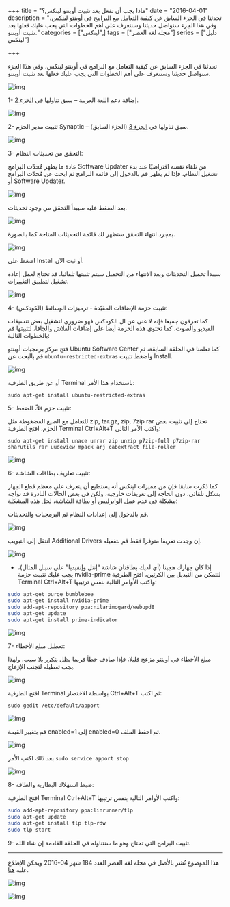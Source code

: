 +++
title = "ماذا يجب أن تفعل بعد تثبيت أوبنتو لينكس؟"
date = "2016-04-01"
description = "تحدثنا في الجزء السابق عن كيفية التعامل مع البرامج في أوبنتو لينكس، وفي هذا الجزء سنواصل حديثنا وسنتعرف على أهم الخطوات التي يجب عليك فعلها بعد تثبيت أوبنتو."
categories = ["لينكس",]
tags = ["مجلة لغة العصر"]
series = ["دليل لينكس"]

+++

تحدثنا في الجزء السابق عن كيفية التعامل مع البرامج في أوبنتو لينكس، وفي هذا الجزء سنواصل حديثنا وسنتعرف على أهم الخطوات التي يجب عليك فعلها بعد تثبيت أوبنتو.

![img](thumbnail-0.jpg)
 

1- إضافة دعم اللغة العربية – سبق تناولها في [الجزء 2](/ar/posts/linux-guide-02-arabic-support/).

![img](images/1.png)

2- تثبيت مدير الحزم Synaptic – سبق تناولها في [الجزء 3](/ar/posts/linux-guide-03-dealing-with-programs/) (الجزء السابق).

![img](images/2.png)

3- التحقق من تحديثات النظام:

عادة ما يظهر مُحدّث البرامج Software Updater من تلقاء نفسه افتراضيًا عند بدء تشغيل النظام، فإذا لم يظهر قم بالدخول إلى قائمة البرامج ثم ابحث عن مُحدّث البرامج أو Software Updater.

![img](images/3.jpg)

بعد الضغط عليه سيبدأ التحقق من وجود تحديثات.

![img](images/4.png)

بمجرد انتهاء التحقق ستظهر لك قائمة التحديثات المتاحة كما بالصورة.

![img](images/5.jpg)

اضغط على Install أو ثبت الآن.

سيبدأ تحميل التحديثات وبعد الانتهاء من التحميل سيتم تثبيتها تلقائيا، قد تحتاج لعمل إعادة تشغيل لتطبيق التغييرات.

![img](images/6.png)

4- تثبيت حزمة الإضافات المقيّدة - ترميزات الوسائط (الكودكس):

كما تعرفون جميعا فإنه لا غنى عن ال الكودكس فهو ضروري لتشغيل بعض تنسيقات الفيديو والصوت، كما تحتوي هذه الحزمة أيضا على إضافات الفلاش والجافا، لتثبيتها قم بالخطوات التالية:

فتح مركز برمجيات أوبنتو Ubuntu Software Center كما تعلمنا في الحلقة السابقة، ثم قم بالبحث عن `ubuntu-restricted-extras` واضغط تثبيت Install.

![img](images/7.png)

أو عن طريق الطرفية Terminal باستخدام هذا الأمر:

`sudo apt-get install ubuntu-restricted-extras`

5- تثبيت حزم فكّ الضغط:

للتعامل مع الصيغ المضغوطة مثل zip, tar.gz, zip, 7zip rar تحتاج إلى تثبيت بعض الحزم، افتح الطرفية Terminal Ctrl+Alt+T واكتب الأمر التالي:

`sudo apt-get install unace unrar zip unzip p7zip-full p7zip-rar sharutils rar uudeview mpack arj cabextract file-roller`

![img](images/8.png)

6- تثبيت تعاريف بطاقات الشاشة:

كما ذكرت سابقا فإن من مميزات لينكس أنه يستطيع أن يتعرف على معظم قطع الجهاز بشكل تلقائي، دون الحاجة إلى تعريفات خارجية، ولكن في بعض الحالات النادرة قد تواجه مشكلة في عدم عمل الوايرليس أو بطاقة الشاشة، لحل هذه المشكلة:

قم بالدخول إلى إعدادات النظام ثم البرمجيات والتحديثات.

![img](images/9.png)

 انتقل إلى التبويب Additional Drivers إن وجدت تعريفا متوفرا فقط قم بتفعيله.

![img](images/10.png)

- إذا كان جهازك هجينا (أي لديك بطاقتان شاشة “إنتل وإنفيديا” على سيبل المثال)، يجب عليك تثبيت حزمة nvidia-prime لتتمكن من التبديل بين الكرتين، افتح الطرفية Terminal Ctrl+Alt+T واكتب الأوامر التالية بنفس ترتيبها:

```bash
sudo apt-get purge bumblebee
sudo apt-get install nvidia-prime
sudo add-apt-repository ppa:nilarimogard/webupd8
sudo apt-get update
sudo apt-get install prime-indicator
```

![img](images/11.png)

7- تعطيل مبلغ الأخطاء:

مبلغ الأخطاء في أوبنتو مزعج قليلا، فإذا صادف خطأ فربما يظل يتكرر بلا سبب، ولهذا يجب تعطيله لتجنب الإزعاج.

![img](images/12.png)

افتح الطرفية Terminal بواسطة الاختصار Ctrl+Alt+T ثم اكتب:

`sudo gedit /etc/default/apport`

![img](images/13.png)

قم بتغيير القيمة enabled=1 إلى enabled=0 ثم احفظ الملف.

![img](images/14.png)

بعد ذلك اكتب الأمر `sudo service apport stop`

![img](images/15.png)

8- ضبط استهلاك البطارية والطاقة:

افتح الطرفية Terminal Ctrl+Alt+T واكتب الأوامر التالية بنفس ترتيبها:

```bash
sudo add-apt-repository ppa:linrunner/tlp
sudo apt-get update
sudo apt-get install tlp tlp-rdw
sudo tlp start
```

9- تثبيت البرامج التي تحتاج وهو ما سنتناوله في الحلقة القادمة إن شاء الله.

---

هذا الموضوع نُشر باﻷصل في مجلة لغة العصر العدد 184 شهر 04-2016 ويمكن الإطلاع عليه [هنا](https://drive.google.com/file/d/1sIvvKw3sT0bb4pqcGZ3ea7b6jsMqvm1H/view?usp=sharing).

![img](images/184-2.png)

![img](images/184-3.png)

